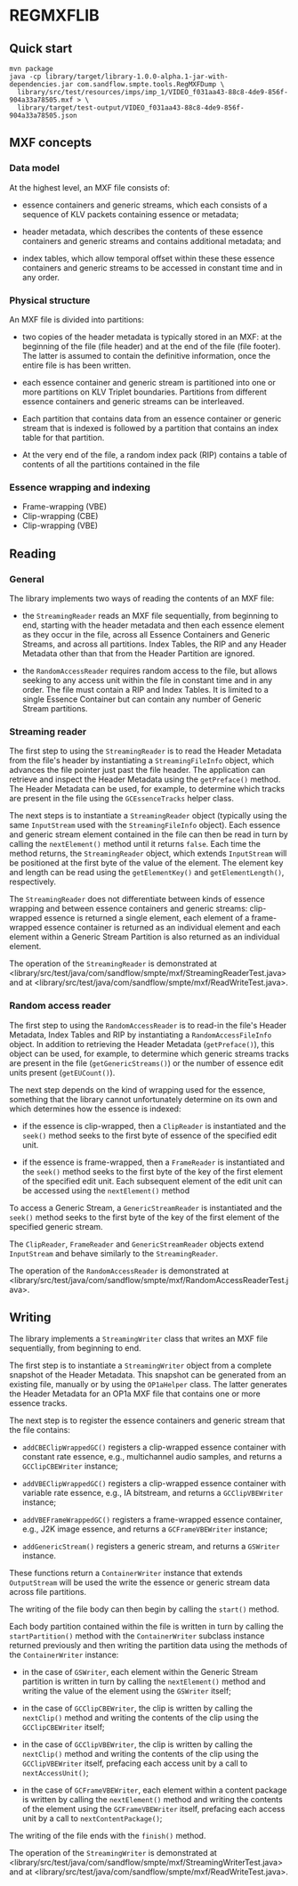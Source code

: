 # REGMXFLIB

## Quick start

    mvn package
    java -cp library/target/library-1.0.0-alpha.1-jar-with-dependencies.jar com.sandflow.smpte.tools.RegMXFDump \
      library/src/test/resources/imps/imp_1/VIDEO_f031aa43-88c8-4de9-856f-904a33a78505.mxf > \
      library/target/test-output/VIDEO_f031aa43-88c8-4de9-856f-904a33a78505.json

## MXF concepts

### Data model

At the highest level, an MXF file consists of:

- essence containers and generic streams, which each consists of a sequence of KLV packets containing essence or metadata;

- header metadata, which describes the contents of these essence containers and generic streams and contains additional metadata; and

- index tables, which allow temporal offset within these these essence containers and generic streams to be accessed in constant time and in any order.

### Physical structure

An MXF file is divided into partitions:

- two copies of the header metadata is typically stored in an MXF: at the beginning of the file (file header) and at the end of the file (file footer). The latter is assumed to contain the definitive information, once the entire file is has been written.

- each essence container and generic stream is partitioned into one or more partitions on KLV Triplet boundaries. Partitions from different essence containers and generic streams can be interleaved.

- Each partition that contains data from an essence container or generic stream that is indexed is followed by a partition that contains an index table for that partition.

- At the very end of the file, a random index pack (RIP) contains a table of contents of all the partitions contained in the file

### Essence wrapping and indexing

- Frame-wrapping (VBE)
- Clip-wrapping (CBE)
- Clip-wrapping (VBE)

## Reading

### General

The library implements two ways of reading the contents of an MXF file:

- the `StreamingReader` reads an MXF file sequentially, from beginning to end, starting with the header metadata and then each essence element as they occur in the file, across all Essence Containers and Generic Streams, and across all partitions. Index Tables, the RIP and any Header Metadata other than that from the Header Partition are ignored.

- the `RandomAccessReader` requires random access to the file, but allows seeking to any access unit within the file in constant time and in any order. The file must contain a RIP and Index Tables. It is limited to a single Essence Container but can contain any number of Generic Stream partitions.

### Streaming reader

The first step to using the `StreamingReader` is to read the Header Metadata from the file's header by instantiating a `StreamingFileInfo` object, which advances the file pointer just past the file header. The application can retrieve and inspect the Header Metadata using the `getPreface()` method. The Header Metadata can be used, for example, to determine which tracks are present in the file using the `GCEssenceTracks` helper class.

The next steps is to instantiate a `StreamingReader` object (typically using the same `InputStream` used with the `StreamingFileInfo` object). Each essence and generic stream element contained in the file can then be read in turn by calling the `nextElement()` method until it returns `false`. Each time the method returns, the `StreamingReader` object, which extends `InputStream` will be positioned at the first byte of the value of the element. The element key and length can be read using the `getElementKey()` and `getElementLength()`, respectively.

The `StreamingReader` does not differentiate between kinds of essence wrapping and between essence containers and generic streams: clip-wrapped essence is returned a single element, each element of a frame-wrapped essence container is returned as an individual element and each element within a Generic Stream Partition is also returned as an individual element. 

The operation of the `StreamingReader` is demonstrated at
<library/src/test/java/com/sandflow/smpte/mxf/StreamingReaderTest.java> and at <library/src/test/java/com/sandflow/smpte/mxf/ReadWriteTest.java>.

### Random access reader

The first step to using the `RandomAccessReader` is to read-in the file's Header Metadata, Index Tables and RIP by instantiating a `RandomAccessFileInfo` object. In addition to retrieving the Header Metadata (`getPreface()`), this object can be used, for example, to determine which generic streams tracks are present in the file (`getGenericStreams()`) or the number of essence edit units present (`getEUCount()`).

The next step depends on the kind of wrapping used for the essence, something that the library cannot unfortunately determine on its own and which determines how the essence is indexed:

- if the essence is clip-wrapped, then a `ClipReader` is instantiated and the `seek()` method seeks to the first byte of essence of the specified edit unit.

- if the essence is frame-wrapped, then a `FrameReader` is instantiated and the `seek()` method seeks to the first byte of the key of the first element of the specified edit unit. Each subsequent element of the edit unit can be accessed using the `nextElement()` method

To access a Generic Stream, a `GenericStreamReader` is instantiated and the `seek()` method seeks to the first byte of the key of the first element of the specified generic stream.

The `ClipReader`, `FrameReader` and `GenericStreamReader` objects extend `InputStream` and behave similarly to the `StreamingReader`.

The operation of the `RandomAccessReader` is demonstrated at
<library/src/test/java/com/sandflow/smpte/mxf/RandomAccessReaderTest.java>.

## Writing

The library implements a `StreamingWriter` class that writes an MXF file sequentially, from beginning to end.

The first step is to instantiate a `StreamingWriter` object from a complete snapshot of the Header Metadata. This snapshot can be generated from an existing file, manually or by using the `OP1aHelper` class. The latter generates the Header Metadata for an OP1a MXF file that contains one or more essence tracks.

The next step is to register the essence containers and generic stream that the file contains:

- `addCBEClipWrappedGC()` registers a clip-wrapped essence container with constant rate essence, e.g., multichannel audio samples, and returns a `GCClipCBEWriter` instance;

- `addVBEClipWrappedGC()` registers a clip-wrapped essence container with variable rate essence, e.g., IA bitstream, and returns a `GCClipVBEWriter` instance;

- `addVBEFrameWrappedGC()` registers a frame-wrapped essence container, e.g., J2K image essence, and returns a `GCFrameVBEWriter` instance;

- `addGenericStream()` registers a generic stream, and returns a `GSWriter` instance.

These functions return a `ContainerWriter` instance that extends `OutputStream` will be used the write the essence or generic stream data across file partitions. 

The writing of the file body can then begin by calling the `start()` method.

Each body partition contained within the file is written in turn by calling the `startPartition()` method with the `ContainerWriter` subclass instance returned previously and then writing the partition data using the methods of the `ContainerWriter` instance:

- in the case of `GSWriter`, each element within the Generic Stream partition is written in turn by calling the `nextElement()` method and writing the value of the element using the `GSWriter` itself;

- in the case of `GCClipCBEWriter`, the clip is written by calling the `nextClip()` method and writing the contents of the clip using the `GCClipCBEWriter` itself;

- in the case of `GCClipVBEWriter`, the clip is written by calling the `nextClip()` method and writing the contents of the clip using the `GCClipVBEWriter` itself, prefacing each access unit by a call to `nextAccessUnit()`;

- in the case of `GCFrameVBEWriter`, each element within a content package is written by calling the `nextElement()` method and writing the contents of the element using the `GCFrameVBEWriter` itself, prefacing each access unit by a call to `nextContentPackage()`;

The writing of the file ends with the `finish()` method.

The operation of the `StreamingWriter` is demonstrated at
<library/src/test/java/com/sandflow/smpte/mxf/StreamingWriterTest.java> and at <library/src/test/java/com/sandflow/smpte/mxf/ReadWriteTest.java>.